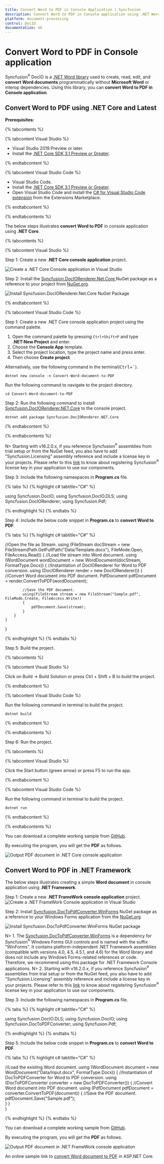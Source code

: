 ```yaml
---
title: Convert Word to PDF in Console Application | Syncfusion
description: Convert Word to PDF in Console application using .NET Word (DocIO) library without Microsoft Word or interop dependencies.
platform: document-processing
control: DocIO
documentation: UG
---
```


# Convert Word to PDF in Console application

Syncfusion<sup>&reg;</sup> DocIO is a [.NET Word library](https://www.syncfusion.com/document-processing/word-framework/net/word-library) used to create, read, edit, and **convert Word documents** programmatically without **Microsoft Word** or interop dependencies. Using this library, you can **convert Word to PDF in Console application**.

## Convert Word to PDF using .NET Core and Latest

**Prerequisites:**

{% tabcontents %}

{% tabcontent Visual Studio %}

* Visual Studio 2019 Preview or later.
* Install the [.NET Core SDK 3.1 Preview or Greater](https://dotnet.microsoft.com/en-us/download/dotnet/3.1).

{% endtabcontent %}

{% tabcontent Visual Studio Code %}

* Visual Studio Code.
* Install the [.NET Core SDK 3.1 Preview or Greater](https://dotnet.microsoft.com/en-us/download/dotnet/3.1).
* Open Visual Studio Code and install the [C# for Visual Studio Code extension](https://marketplace.visualstudio.com/items?itemName=ms-dotnettools.csharp) from the Extensions Marketplace.

{% endtabcontent %}

{% endtabcontents %}

The below steps illustrates **convert Word to PDF** in console application using **.NET Core**.

{% tabcontents %}

{% tabcontent Visual Studio %}

Step 1: Create a new **.NET Core console application** project.

![Create a .NET Core Console application in Visual Studio](Console-Images/NET/Console-Template-Net-Core.png)

Step 2: Install the [Syncfusion.DocIORenderer.Net.Core ](https://www.nuget.org/packages/Syncfusion.DocIORenderer.Net.Core/) NuGet package as a reference to your project from [NuGet.org](https://www.nuget.org/).

![Install Syncfusion.DocIORenderer.Net.Core NuGet Package](ASP-NET-Core_images/NugetPackage.png)

{% endtabcontent %}
 

{% tabcontent Visual Studio Code %}

Step 1: Create a new .NET Core console application project using the command palette.
1. Open the command palette by pressing `Ctrl+Shift+P` and type **.NET:New Project** and enter.
2. Choose the **Console App** template.
3. Select the project location, type the project name and press enter.
4. Then choose **Create project**.

Alternatively, use the following command in the terminal(<kbd>Ctrl</kbd>+<kbd>`</kbd>).

```
dotnet new console -n Convert-Word-document-to-PDF
```

Run the following command to navigate to the project directory.

```
cd Convert-Word-document-to-PDF
```

Step 2: Run the following command to install [Syncfusion.DocIORenderer.NET.Core](https://www.nuget.org/packages/Syncfusion.DocIORenderer.NET.Core) to the console project.

```
dotnet add package Syncfusion.DocIORenderer.NET.Core
```

{% endtabcontent %}
 
{% endtabcontents %}

N> Starting with v16.2.0.x, if you reference Syncfusion<sup>&reg;</sup> assemblies from trial setup or from the NuGet feed, you also have to add "Syncfusion.Licensing" assembly reference and include a license key in your projects. Please refer to this [link](https://help.syncfusion.com/common/essential-studio/licensing/overview) to know about registering Syncfusion<sup>&reg;</sup> license key in your application to use our components.

Step 3: Include the following namespaces in **Program.cs** file.

{% tabs %}
{% highlight c# tabtitle="C#" %}

using Syncfusion.DocIO;
using Syncfusion.DocIO.DLS;
using Syncfusion.DocIORenderer;
using Syncfusion.Pdf;

{% endhighlight %}
{% endtabs %}

Step 4: Include the below code snippet in **Program.cs** to **convert Word to PDF**.

{% tabs %}
{% highlight c# tabtitle="C#" %}

//Open the file as Stream.
using (FileStream docStream = new FileStream(Path.GetFullPath("Data/Template.docx"), FileMode.Open, FileAccess.Read))
{
    //Load file stream into Word document.
    using (WordDocument wordDocument = new WordDocument(docStream, FormatType.Docx))
    {
        //Instantiation of DocIORenderer for Word to PDF conversion.
        using (DocIORenderer render = new DocIORenderer())
        {
            //Convert Word document into PDF document.
            PdfDocument pdfDocument = render.ConvertToPDF(wordDocument);

            //Save the PDF document.
            using(FileStream stream = new FileStream("Sample.pdf", FileMode.Create, FileAccess.Write))
            {
                pdfDocument.Save(stream);
            }           
        }
    }
}

{% endhighlight %}
{% endtabs %}

Step 5: Build the project.

{% tabcontents %}

{% tabcontent Visual Studio %}

Click on Build → Build Solution or press Ctrl + Shift + B to build the project.

{% endtabcontent %}
 
{% tabcontent Visual Studio Code %}

Run the following command in terminal to build the project.

```
dotnet build
```

{% endtabcontent %}
 
{% endtabcontents %}

Step 6: Run the project.

{% tabcontents %}

{% tabcontent Visual Studio %}

Click the Start button (green arrow) or press F5 to run the app.

{% endtabcontent %}

{% tabcontent Visual Studio Code %}

Run the following command in terminal to build the project.

```
dotnet run
```
{% endtabcontent %}

{% endtabcontents %}

You can download a complete working sample from [GitHub](https://github.com/SyncfusionExamples/DocIO-Examples/tree/main/Word-to-PDF-Conversion/Convert-Word-document-to-PDF/.NET).

By executing the program, you will get the **PDF** as follows.

![Output PDF document in .NET Core console application](WordToPDF_images/OutputImage.png)

## Convert Word to PDF in .NET Framework

The below steps illustrates creating a simple **Word document** in console application using **.NET Framework**.

Step 1: Create a new **.NET FrameWork console application** project.
![Create a .NET FrameWork Console application in Visual Studio](Console-Images/NET-FrameWork/Console-Template-Net-FrameWork.png)

Step 2: Install [Syncfusion.DocToPdfConverter.WinForms](https://www.nuget.org/packages/Syncfusion.DocToPDFConverter.WinForms) NuGet package as a reference to your Windows Forms application from the [NuGet.org](https://www.nuget.org/).

![Install Syncfusion.DocToPdfConverter.WinForms NuGet package](Windows-Forms_images/Nuget-Package-WordtoPDF.png)

N> 1. The [Syncfusion.DocToPdfConverter.WinForms](https://www.nuget.org/packages/Syncfusion.DocToPDFConverter.WinForms) is a dependency for Syncfusion<sup>&reg;</sup> Windows Forms GUI controls and is named with the suffix "WinForms". It contains platform-independent .NET Framework assemblies (compatible with versions 4.0, 4.5, 4.5.1, and 4.6) for the Word library and does not include any Windows Forms-related references or code. Therefore, we recommend using this package for .NET Framework Console applications.
N> 2. Starting with v16.2.0.x, if you reference Syncfusion<sup>&reg;</sup> assemblies from trial setup or from the NuGet feed, you also have to add "Syncfusion.Licensing" assembly reference and include a license key in your projects. Please refer to this [link](https://help.syncfusion.com/common/essential-studio/licensing/overview) to know about registering Syncfusion<sup>&reg;</sup> license key in your application to use our components.

Step 3: Include the following namespaces in **Program.cs** file.

{% tabs %}
{% highlight c# tabtitle="C#" %}

using Syncfusion.DocIO.DLS;
using Syncfusion.DocIO;
using Syncfusion.DocToPDFConverter;
using Syncfusion.Pdf;

{% endhighlight %}
{% endtabs %}

Step 5: Include the below code snippet in **Program.cs** to **convert Word to PDF**.

{% tabs %}
{% highlight c# tabtitle="C#" %}

//Load the existing Word document.
using (WordDocument document = new WordDocument("Data/Input.docx", FormatType.Docx))
{
    //Instantiation of DocToPDFConverter for Word to PDF conversion.
    using (DocToPDFConverter converter = new DocToPDFConverter())
    {
        //Convert Word document into PDF document.
        using (PdfDocument pdfDocument = converter.ConvertToPDF(document))
        {
            //Save the PDF document.
            pdfDocument.Save("Sample.pdf");                       
        }
    }               
}

{% endhighlight %}
{% endtabs %}

You can download a complete working sample from [GitHub](https://github.com/SyncfusionExamples/DocIO-Examples/tree/main/Word-to-PDF-Conversion/Convert-Word-document-to-PDF/.NET-Framework).

By executing the program, you will get the **PDF** as follows.

![Output PDF document in .NET FrameWork console application](WordToPDF_images/OutputImage.png)

An online sample link to [convert Word document to PDF](https://ej2aspnetcore.azurewebsites.net/aspnetcore/word/wordtopdf#/material3) in ASP.NET Core.
